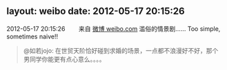 layout: weibo
date: 2012-05-17 20:15:26
---
<meta name="referrer" content="no-referrer" />

2012-05-17 20:15:26  &nbsp;&nbsp;&nbsp;&nbsp;&nbsp;&nbsp; 来自 <a href="http://weibo.com/" rel="nofollow">微博 weibo.com</a>
滥俗的情景剧…… Too simple, sometimes naive!!
>  @如若jojo: 在世贸天阶恰好碰到求婚的场景，一点都不浪漫好不好，那个男同学你能更有点心意么。。。。 ​​​
